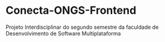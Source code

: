 # Conecta-ONGS-Frontend
Projeto Interdisciplinar do segundo semestre da faculdade de Desenvolvimento de Software Multiplataforma
